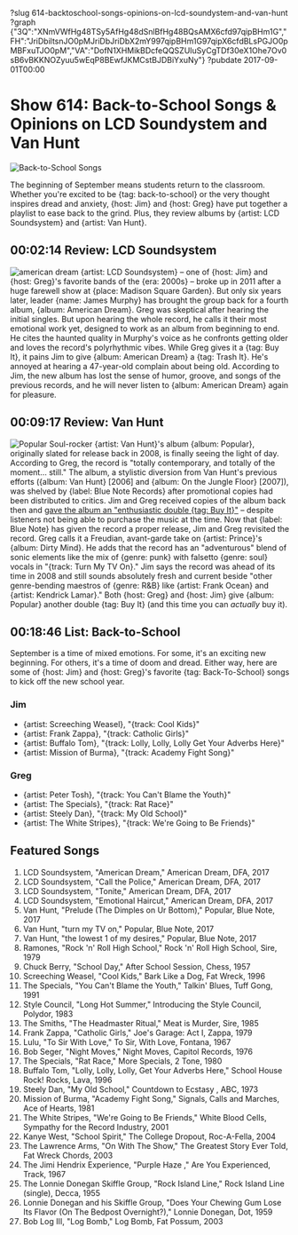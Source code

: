 ?slug 614-backtoschool-songs-opinions-on-lcd-soundystem-and-van-hunt
?graph {"3Q":"XNmVWfHg48TSy5AfHg48dSnlBfHg48BQsAMX6cfd97qipBHm1G","FH":"JriDbiltsnJO0pMJriDbJriDbX2mY997qipBHm1G97qipX6cfdBLsPGJO0pMBFxuTJO0pM","VA":"DofN1XHMikBDcfeQQSZUIuSyCgTDf30eX1Ohe7Ov0sB6vBKKNOZyuu5wEqP8BEwfJKMCstBJDBiYxuNy"}
?pubdate 2017-09-01T00:00

# Show 614: Back-to-School Songs & Opinions on LCD Soundystem and Van Hunt

![Back-to-School Songs](https://static.soundopinions.org/images/2017/backtoschool_web.jpg)

The beginning of September means students return to the classroom. Whether you're excited to be {tag: back-to-school} or the very thought inspires dread and anxiety, {host: Jim} and {host: Greg} have put together a playlist to ease back to the grind. Plus, they review albums by {artist: LCD Soundsystem} and {artist: Van Hunt}.


## 00:02:14 Review: LCD Soundsystem
![american dream](https://static.soundopinions.org/assets/614/3Q0.jpg)
{artist: LCD Soundsystem} – one of {host: Jim} and {host: Greg}'s favorite bands of the {era: 2000s} – broke up in 2011 after a huge farewell show at {place: Madison Square Garden}. But only six years later, leader {name: James Murphy} has brought the group back for a fourth album, {album: American Dream}. Greg was skeptical after hearing the initial singles. But upon hearing the whole record, he calls it their most emotional work yet, designed to work as an album from beginning to end. He cites the haunted quality in Murphy's voice as he confronts getting older and loves the record's polyrhythmic vibes. While Greg gives it a {tag: Buy It}, it pains Jim to give {album: American Dream} a {tag: Trash It}. He's annoyed at hearing a 47-year-old complain about being old. According to Jim, the new album has lost the sense of humor, groove, and songs of the previous records, and he will never listen to {album: American Dream} again for pleasure.



## 00:09:17 Review: Van Hunt
![Popular](https://static.soundopinions.org/assets/614/FH0.jpg)
Soul-rocker {artist: Van Hunt}'s album {album: Popular}, originally slated for release back in 2008, is finally seeing the light of day. According to Greg, the record is "totally contemporary, and totally of the moment… still."  The album, a stylistic diversion from Van Hunt's previous efforts ({album: Van Hunt} [2006] and {album: On the Jungle Floor} [2007]), was shelved by {label: Blue Note Records} after promotional copies had been distributed to critics. Jim and Greg received copies of the album back then and [gave the album an "enthusiastic double {tag: Buy It}"](/show/114/#vanhunt) – despite listeners not being able to purchase the music at the time. Now that {label: Blue Note} has given the record a proper release, Jim and Greg revisited the record. Greg calls it a Freudian, avant-garde take on {artist: Prince}'s {album: Dirty Mind}. He adds that the record has an "adventurous" blend of sonic elements like the mix of {genre: punk} with falsetto {genre: soul} vocals in "{track: Turn My TV On}." Jim says the record was ahead of its time in 2008 and still sounds absolutely fresh and current beside "other genre-bending maestros of {genre: R&B} like {artist: Frank Ocean} and {artist: Kendrick Lamar}." Both {host: Greg} and {host: Jim} give {album: Popular} another double {tag: Buy It} (and this time you can *actually* buy it).


## 00:18:46 List: Back-to-School
September is a time of mixed emotions. For some, it's an exciting new beginning. For others, it's a time of doom and dread. Either way, here are some of {host: Jim} and {host: Greg}'s favorite {tag: Back-To-School} songs to kick off the new school year.

### Jim 
- {artist: Screeching Weasel}, "{track: Cool Kids}"
- {artist: Frank Zappa}, "{track: Catholic Girls}"
- {artist: Buffalo Tom}, "{track: Lolly, Lolly, Lolly Get Your Adverbs Here}"
- {artist: Mission of Burma}, "{track: Academy Fight Song}"

### Greg
- {artist: Peter Tosh}, "{track: You Can't Blame the Youth}"
- {artist: The Specials}, "{track: Rat Race}"
- {artist: Steely Dan}, "{track: My Old School}"
- {artist: The White Stripes}, "{track: We're Going to Be Friends}"


## Featured Songs

1. LCD Soundsystem, "American Dream," American Dream, DFA, 2017
1. LCD Soundsystem, "Call the Police," American Dream, DFA, 2017
1. LCD Soundsystem, "Tonite," American Dream, DFA, 2017
1. LCD Soundsystem, "Emotional Haircut," American Dream, DFA, 2017
1. Van Hunt, "Prelude (The Dimples on Ur Bottom)," Popular, Blue Note, 2017
1. Van Hunt, "turn my TV on," Popular, Blue Note, 2017
1. Van Hunt, "the lowest 1 of my desires," Popular, Blue Note, 2017
1. Ramones, "Rock 'n' Roll High School," Rock 'n' Roll High School, Sire, 1979
1. Chuck Berry, "School Day," After School Session, Chess, 1957
1. Screeching Weasel, "Cool Kids," Bark Like a Dog, Fat Wreck, 1996
1. The Specials, "You Can't Blame the Youth," Talkin' Blues, Tuff Gong, 1991
1. Style Council, "Long Hot Summer," Introducing the Style Council, Polydor, 1983
1. The Smiths, "The Headmaster Ritual," Meat is Murder, Sire, 1985
1. Frank Zappa, "Catholic Girls," Joe's Garage: Act I, Zappa, 1979
1. Lulu, "To Sir With Love," To Sir, With Love, Fontana, 1967
1. Bob Seger, "Night Moves," Night Moves, Capitol Records, 1976
1. The Specials, "Rat Race," More Specials, 2 Tone, 1980
1. Buffalo Tom, "Lolly, Lolly, Lolly, Get Your Adverbs Here," School House Rock! Rocks, Lava, 1996
1. Steely Dan, "My Old School," Countdown to Ecstasy , ABC, 1973
1. Mission of Burma, "Academy Fight Song," Signals, Calls and Marches, Ace of Hearts, 1981
1. The White Stripes, "We're Going to Be Friends," White Blood Cells, Sympathy for the Record Industry, 2001
1. Kanye West, "School Spirit," The College Dropout, Roc-A-Fella, 2004
1. The Lawrence Arms, "On With The Show," The Greatest Story Ever Told, Fat Wreck Chords, 2003
1. The Jimi Hendrix Experience, "Purple Haze ," Are You Experienced, Track, 1967
1. The Lonnie Donegan Skiffle Group, "Rock Island Line," Rock Island Line (single), Decca, 1955
1. Lonnie Donegan and his Skiffle Group, "Does Your Chewing Gum Lose Its Flavor (On The Bedpost Overnight?)," Lonnie Donegan, Dot, 1959
1. Bob Log III, "Log Bomb," Log Bomb, Fat Possum, 2003
